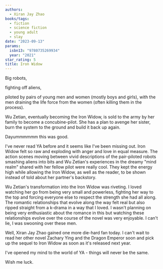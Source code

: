 ```yaml
---
authors:
  - Xiran Jay Zhao
books/tags:
  - fiction
  - science fiction
  - young adult
  - slay
date: "2023-09-13"
params:
  isbn13: "9780735269934"
  year: "2021"
star_rating: 5
title: Iron Widow
---
```


Big robots,

fighting off aliens,

piloted by pairs of young men and women (mostly boys and girls), with the men draining the life force from the women (often killing them in the process).

Wu Zetian, eventually becoming the Iron Widow, is sold to the army by her family to become a concubine-pilot. She has a plan to avenge her sister, burn the system to the ground and build it back up again.

Dayummmmmm this was good.

<!--more-->

I've never read YA before and it seems like I've been missing out. Iron Widow felt so raw and exploding with anger and love in equal measure. The action scenes moving between vivid descriptions of the pair-piloted robots smashing aliens into bits and Wu Zetian's experiences in the dreamy "mind realm" shared with her fellow pilot were really cool. They kept the energy high while allowing the Iron Widow, as well as the reader, to be shown instead of told about her partner's backstory.

Wu Zetian's transformation into the Iron Widow was riveting. I loved watching her go from being very small and powerless, fighting her way to the top and forcing everyone else to respect the strength she had all along. The romantic relationships that evolve along the way felt real but also ripped straight from a k-drama in a way that I loved. I wasn't planning on being very enthusiastic about the romance in this but watching these relationships evolve over the course of the novel was very enjoyable. I can't lie, I was swooning over these men.

Well, Xiran Jay Zhao gained one more die-hard fan today. I can't wait to read her other novel Zachary Ying and the Dragon Emperor soon and pick up the sequel to Iron Widow as soon as it's released next year.

I've opened my mind to the world of YA - things will never be the same.

Wish me luck.
